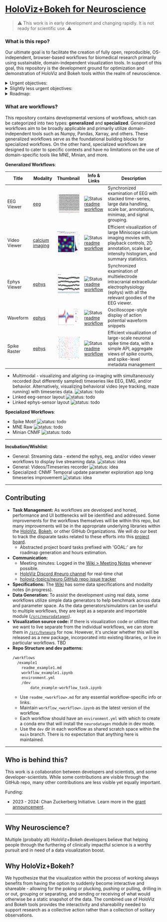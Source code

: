 # [HoloViz+Bokeh for Neuroscience](https://github.com/holoviz-topics/neuro)

> :warning: This work is in early development and changing rapidly. It is not ready for scientific use. :warning:

### What is this repo?

Our ultimate goal is to facilitate the creation of fully open, reproducible,
OS-independent, browser-based workflows for biomedical research primarily using
sustainable, domain-independent visualization tools. In support of this
goal, this repository is the development ground for optimization and demonstration of
HoloViz and Bokeh tools within the realm of neuroscience.

<details>
<summary> Urgent objectives: </summary>
  
- **Workflow Development:** Host the development of workflows.
- **Code Sharing:** Promote consistency and facilitate sharing of code across different workflows.
- **Collaboration:** Foster collaborative efforts between the HoloViz+Bokeh development teams and scientific collaborators outside these groups. This cross-collaboration aims to effectively tailor the tools to the specific requirements of the neuroscience community.
- **Issue Identification and Resolution:** As part of ongoing development, identify and address any performance or user interface bottlenecks in the workflows to optimize their usage and effectiveness.
- **Benchmarking and Testing Integration:** Host benchmarking work that involves the use of real and simulated data to assess the performance and functionality of the tools under relevant conditions.

</details> 

<details>
<summary> Slightly less urgent objectives: </summary>

- **Improvement and Refinement:** Over time, enhance, improve, and refine the developed workflows based on user feedback and advancements in the field.
- **Dissemination:** Eventually, share workflows with the broader scientific community. It's unclear yet where these all will be showcased, but at least some will go to examples.holoviz.org.
- **Education and Community Building:** Undertake educational and community-building activities such as providing tutorials, workshops, other educational resources to help researchers effectively utilize the developed tools.
- **Host Domain-Specific Package:** It is possible that not all required code for workflows will be accepted or appropriate for integrations into domain-independent HoloViz/Bokeh packages. Therefore, this repo *might* end up hosting code to be packaged as a domain-specific extension. TBD!

</details>

<details>
<summary> Roadmap: </summary>

- High-level summary: Our current grant period is through 2024, but we want to have a
  first pass of prioritized improvements for generalized workflows to disseminate for
  feedback **within** Q4 2023. The remainder of Q4 2023 and all of 2024 will be for
  iterating on feedback, developing the specialized workflows, demonstrating biomedical
  use-cases, collaborating lab support, educational activities, and as time permits -
  wishlist features and new collaborations.
- A living task-goal roadmap is visible on [this project board
  view](https://github.com/orgs/holoviz-topics/projects/1/views/3) - currently through Q3
  and early Q4 2023.

</details>
  
### What are workflows?

This repository contains developmental versions of workflows, which can be categorized into two types: **generalized** and **specialized**. Generalized workflows aim to be broadly applicable and primarily utilize domain-independent tools such as Numpy, Pandas, Xarray, and others. These generalized workflows serve as the foundational building blocks for specialized workflows. On the other hand, specialized workflows are designed to cater to specific contexts and have no limitations on the use of domain-specific tools like MNE, Minian, and more.

**Generalized Workflows**:

| Title | Modality | Thumbnail | Info & Links | Description |
| --- | --- | --- | --- | --- |
| EEG Viewer | <span style="color:#9cd4af"><a href="https://github.com/holoviz-topics/neuro/wiki/EEG-notes">eeg</a></span> | <a href="./workflows/eeg-viewer/assets/230524_eeg-viewer.png"><img src="./workflows/eeg-viewer/assets/230524_eeg-viewer.png" alt="EEG Viewer" width="100"></a> | ![Status](https://img.shields.io/badge/status-in%20progress-orange) <br> [readme](./workflows/eeg-viewer/readme_eeg-viewer.md) <br> [workflow](./workflows/eeg-viewer/workflow_eeg-viewer.ipynb) | Synchronized examination of EEG  with stacked time-series, large data handling, scale bar, annotations, minimap, and signal grouping.
| Video Viewer | <span style="color:#ffb3ba"><a href="https://github.com/holoviz-topics/neuro/wiki/Calcium-Imaging-notes">calcium imaging</a></span> | <a href="./workflows/video-viewer/assets/230526_video-viewer.png"><img src="./workflows/video-viewer/assets/230526_video-viewer.png" alt="Video Viewer" width="100"></a> | ![Status](https://img.shields.io/badge/status-in%20progress-orange) <br> [readme](./workflows/video-viewer/readme_video-viewer.md) <br> [workflow](./workflows/video-viewer/workflow_video-viewer.ipynb) | Efficient visualization of large Miniscope calcium imaging movies with, playback controls, 2D annotation, scale bar, intensity histogram, and summary statistics. |
| Ephys Viewer | <span style="color:#a4d7e1"><a href="https://github.com/holoviz-topics/neuro/wiki/Electrophysiology-notes">ephys</a></span> | <a href="./workflows/ephys-viewer/assets/230524_ephys-viewer.png"><img src="./workflows/ephys-viewer/assets/230524_ephys-viewer.png" alt="Ephys Viewer" width="100"></a> | ![Status](https://img.shields.io/badge/status-in%20progress-orange) <br> [readme](./workflows/ephys-viewer/readme_ephys-viewer.md) <br> [workflow](./workflows/ephys-viewer/workflow_ephys-viewer.ipynb) | Synchronized examination of multielectrode intracranial extracellular electrophysiology (ephys) with all the relevant goodies of the EEG viewer.|
| Waveform | <span style="color:#a4d7e1"><a href="https://github.com/holoviz-topics/neuro/wiki/Electrophysiology-notes">ephys</a></span> | <a href="./workflows/waveform/assets/230524_waveform.png"><img src="./workflows/waveform/assets/230524_waveform.png" alt="Waveform" width="100"></a> | ![Status](https://img.shields.io/badge/status-in%20progress-orange) <br> [readme](./workflows/waveform/readme_waveform.md) <br> [workflow](./workflows/waveform/workflow_waveform.ipynb) | Oscilloscope-style display of action potential waveform snippets |
| Spike Raster | <span style="color:#a4d7e1"><a href="https://github.com/holoviz-topics/neuro/wiki/Electrophysiology-notes">ephys</a></span> | <a href="./workflows/spike-raster/assets/230524_spike-raster.png"><img src="./workflows/spike-raster/assets/230524_spike-raster.png" alt="Spike Raster" width="100"></a> | ![Status](https://img.shields.io/badge/status-in%20progress-orange) <br> [readme](./workflows/spike-raster/readme_spike-raster.md) <br> [workflow](./workflows/spike-raster/workflow_spike-raster.ipynb) | Efficient visualization of large-scale neuronal spike time data, with a simple API, aggregate views of spike counts, and spike-level metadata management |

- Multimodal - visualizing and aligning ca-imaging with simultaneously recorded (but
  differently sampled) timeseries like  EEG, EMG, and/or behavior. Alternatively,
  visualizing behavioral video (eye tracking, maze running) with timeseries data. ![status: todo](https://img.shields.io/badge/status-todo-purple)
- Linked eeg-sensor layout ![status: todo](https://img.shields.io/badge/status-todo-purple)
- Linked ephys-sensor layout ![status: todo](https://img.shields.io/badge/status-todo-purple)

**Specialized Workflows**:

- Spike Motif ![status: todo](https://img.shields.io/badge/status-todo-purple)
- MNE Raw ![status: todo](https://img.shields.io/badge/status-todo-purple)
- Minian CNMF ![status: todo](https://img.shields.io/badge/status-todo-purple)

---
**Incubation/Wishlist**:

- General: Streaming data - extend the ephys, eeg, and/or video viewer workflows to
  display live streaming data. ![status: idea](https://img.shields.io/badge/status-idea-blue)
- General: Videos/Timeseries recorder ![status: idea](https://img.shields.io/badge/status-idea-blue)
- Specialized: CNMF Temporal update parameter exploration app long timeseries
  improvement ![status: idea](https://img.shields.io/badge/status-idea-blue)

---
## Contributing

- **Task Management:** As workflows are developed and honed, performance and UI bottlenecks will be identified and addressed. Some improvements for the workflows themselves will be within this repo, but many improvements will be in the appropriate underlying libraries within the [HoloViz](https://github.com/holoviz/), [Bokeh](https://github.com/bokeh), or other GitHub Organizations. We will do our best to track the disparate tasks related to these efforts into this 
[project board](https://github.com/orgs/holoviz-topics/projects/1).
  - Abstracted project board tasks prefixed with 'GOAL:' are for roadmap generation and hours estimation.
- **Communication:** 
  - Meeting minutes: Logged in the
  [Wiki > Meeting Notes](https://github.com/holoviz-topics/neuro/wiki/Meeting-Notes) whenever possible.
  - [HoloViz Discord #neuro channel](https://discord.gg/X6Eq9CvZZn) for real-time chat
  - [holoviz-topics/neuro GitHub repo issue
    tracker](https://github.com/holoviz-topics/neuro/issues)
- **Specifications:** The [Wiki](https://github.com/holoviz-topics/neuro/wiki) has some data specifications and modality notes (in progress).
- **Data Generation:** To assist the development using real data, some workflows utilize simple data generators to help benchmark across data and parameter space. As the data generators/simulators can be useful to multiple workflows, they are kept as a separate and importable module ([`/src/neurodatagen`](./src/neurodatagen)).
- **Visualization source code:** If there is visualization code or utilities that we want to live separate from the individual workflows, we can store them in [`/src/hvneuro`](./src/hvneuro) for now. However, it's unclear whether this will be released as a new package, incorporated into existing libraries, or live in particular workflows. TBD 
- **Repo Structure and dev patterns:** 
    ```
    /workflows
      /example1
        readme_example1.md
        workflow_example1.ipynb
        environment.yml
        /dev
            date_example-workflow_task.ipynb
    ```
  - Use `readme_<workflow>.md` for any essential workflow-specific info or links.
  - Maintain `workflow_<workflow>.ipynb` as the latest version of the workflow.
  - Each workflow should have an `environment.yml` with which to create a conda env that will install the `neurodatagen` module in dev mode.
  - Use the `dev` dir in each workflow as shared scratch space within the `main` branch. There is no expectation that anything here is maintained.

---
## Who is behind this?

This work is a collaboration between developers and scientists, and some developer-scientists. While some contributions are visible through the GitHub repo, many other contributions are less visible yet equally important.

Funding:
- 2023 - 2024: Chan Zuckerberg Initiative. Learn more in the [grant announcement](https://blog.bokeh.org/announcing-czi-funding-for-bokeh-for-bioscience-5f74426c011a).

---

## Why Neuroscience?

Multiple (probably all) HoloViz+Bokeh developers believe that helping people through the furthering of clinically impactful science is a worthy pursuit and in need of a data visualization boost.

## Why HoloViz+Bokeh?

We hypothesize that the visualization within the process of working always benefits from having the option to suddenly become interactive and shareable - allowing for the poking or plucking, pushing or pulling, drilling in or out, grouping or separating, and sending or receiving of what would otherwise be a static snapshot of the data. The combined use of HoloViz and Bokeh tools provides the interactivity and shareability needed to support research as a collective action rather than a collection of solitary observations.
